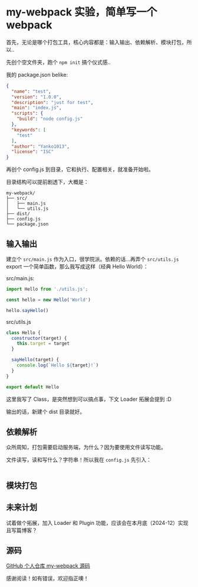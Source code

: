 # my-webpack 实验，简单写一个webpack

首先，无论是哪个打包工具，核心内容都是：输入输出、依赖解析、模块打包，所以..

先创个空文件夹，跑个 `npm init` 搞个仪式感..

我的 package.json belike:

```json
{
  "name": "test",
  "version": "1.0.0",
  "description": "just for test",
  "main": "index.js",
  "scripts": {
    "build": "node config.js"
  },
  "keywords": [
    "test"
  ],
  "author": "Yanko1013",
  "license": "ISC"
}
```

再创个 config.js 到目录，它和执行、配置相关，就准备开始啦。

目录结构可以提前剧透下，大概是：

```text
my-webpack/
├── src/
│   ├── main.js
│   └── utils.js
├── dist/
├── config.js
└── package.json
```

## 输入输出

建立个 `src/main.js` 作为入口，很学院派。依赖的话...再弄个 `src/utils.js` export 一个简单函数，那么我写成这样（经典 Hello World）：

src/main.js:

```js
import Hello from './utils.js';

const hello = new Hello('World')

hello.sayHello()
```

src/utils.js

```js
class Hello {
  constructor(target) {
    this.target = target
  }

  sayHello(target) {
    console.log(`Hello ${target}!`)
  }
}

export default Hello
```

这里我写了 Class，是突然想到可以搞点事，下文 Loader 拓展会提到 :D

输出的话，新建个 dist 目录就好。

## 依赖解析

众所周知，打包需要启动服务端，为什么？因为要使用文件读写功能。

文件读写，读和写什么？字符串！所以我在 `config.js` 先引入：

```js
```

## 模块打包

## 未来计划

试着做个拓展，加入 Loader 和 Plugin 功能，应该会在本月底（2024-12）实现且写篇博客？

## 源码

[GitHub 个人仓库 my-webpack 源码]()

感谢阅读！如有错误，欢迎指正噢！
